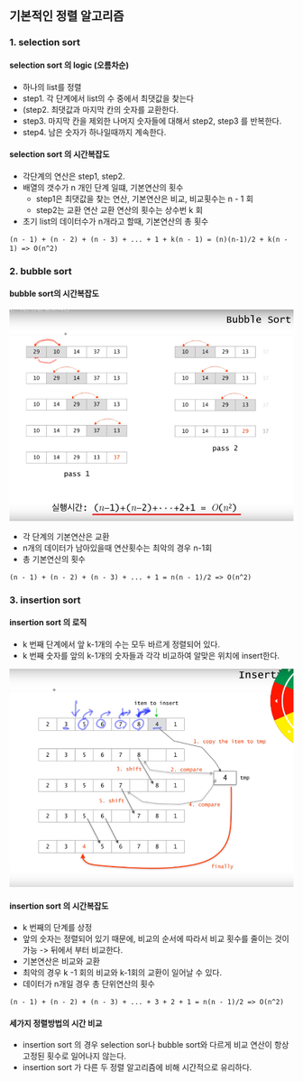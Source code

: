 ## 기본적인 정렬 알고리즘
### 1. selection sort
#### selection sort 의 logic (오름차순)
- 하나의 list를 정렬
- step1. 각 단계에서 list의 수 중에서 최댓값을 찾는다
- (step2. 최댓값과 마지막 칸의 숫자를 교환한다.
- step3. 마지막 칸을 제외한 나머지 숫자들에 대해서 step2, step3 를 반복한다.
- step4. 남은 숫자가 하나일때까지 계속한다.

#### selection sort 의 시간복잡도
- 각단계의 연산은 step1, step2.
- 배열의 갯수가 n 개인 단계 일떄, 기본연산의 횟수
	- step1은 최댓값을 찾는 연산, 기본연산은 비교, 비교횟수는 n - 1 회
	- step2는 교환 연산 교환 연산의 횟수는 상수번 k 회
- 초기 list의 데이터수가 n개라고 할때, 기본연산의 총 횟수
```
(n - 1) + (n - 2) + (n - 3) + ... + 1 + k(n - 1) = (n)(n-1)/2 + k(n - 1) => O(n^2)
```
### 2. bubble sort
#### bubble sort의 시간복잡도
![](./images/bubblesort.png)

- 각 단계의 기본연산은 교환
- n개의 데이터가 남아있을때 연산횟수는 최악의 경우 n-1회
- 총 기본연산의 횟수
```
(n - 1) + (n - 2) + (n - 3) + ... + 1 = n(n - 1)/2 => O(n^2)
```

### 3. insertion sort
#### insertion sort 의 로직
- k 번째 단계에서 앞 k-1개의 수는 모두 바르게 정렬되어 있다.
- k 번째 숫자를 앞의 k-1개의 숫자들과 각각 비교하여 알맞은 위치에 insert한다.

![](./images/insertionSort.png)

#### insertion sort 의 시간복잡도
- k 번째의 단계를 상정
- 앞의 숫자는 정렬되어 있기 때문에,  비교의 순서에 따라서 비교 횟수를 줄이는 것이 가능 -> 뒤에서 부터 비교한다.
- 기본연산은 비교와 교환
- 최악의 경우 k -1 회의 비교와 k-1회의 교환이 일어날 수 있다. 
- 데이터가 n개일 경우 총 단위연산의 횟수
```
(n - 1) + (n - 2) + (n - 3) + ... + 3 + 2 + 1 = n(n - 1)/2 => O(n^2)
```

#### 세가지 정렬방법의 시간 비교
- insertion sort 의 경우 selection sor나 bubble sort와 다르게 비교 연산이 항상 고정된 횟수로 일어나지 않는다.
- insertion sort 가 다른 두 정렬 알고리즘에 비해 시간적으로 유리하다.